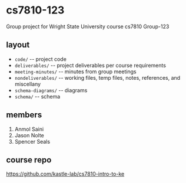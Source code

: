 # cs7810-123

Group project for Wright State University course cs7810
Group-123

## layout
* `code/` -- project code
* `deliverables/` -- project deliverables per course requirements
* `meeting-minutes/` -- minutes from group meetings
* `nondeliverables/` -- working files, temp files, notes, references, and miscellany
* `schema-diagrams/` -- diagrams
* `schema/` -- schema

## members
1. Anmol Saini
2. Jason Nolte
3. Spencer Seals 

## course repo
https://github.com/kastle-lab/cs7810-intro-to-ke
